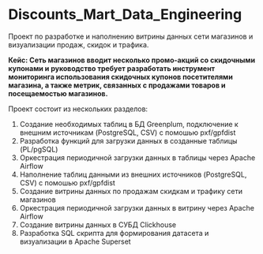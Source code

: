 # Discounts_Mart_Data_Engineering
Проект по разработке и наполнению витрины данных сети магазинов и визуализации продаж, скидок и трафика.

**Кейс: Сеть магазинов вводит несколько промо-акций со скидочными купонами и руководство требует разработать инструмент мониторинга 
использования скидочных купонов посетителями магазина, а также метрик, связанных  с продажами товаров и посещаемостью магазинов.**


Проект состоит из нескольких разделов:

1) Создание необходимых таблиц в БД Greenplum, подключение к внешним источникам (PostgreSQL, CSV) c помошью pxf/gpfdist
2) Разработка функций для загрузки данных в созданные таблицы (PL/pgSQL)
3) Оркестрация периодичной загрузки данных в таблицы через Apache Airflow
4) Наполнение таблиц данными из внешних источников (PostgreSQL, CSV) c помошью pxf/gpfdist
5) Создание витрины данных по продажам скидкам и трафику сети магазинов
6) Оркестрация периодичной загрузки данных в витрину через Apache Airflow
7) Создание  витрины данных в СУБД Clickhouse 
8) Разработка SQL скрипта для формирования датасета и визуализации в Apache Superset
  
